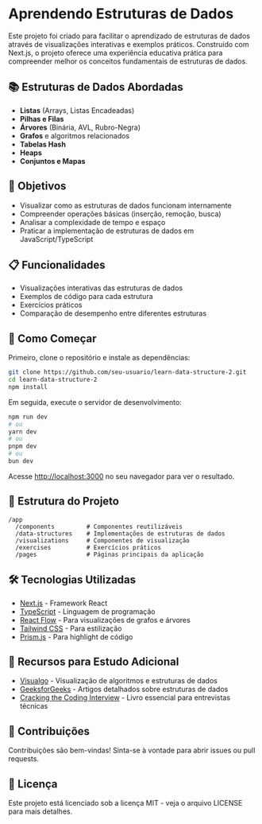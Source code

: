 # Aprendendo Estruturas de Dados

Este projeto foi criado para facilitar o aprendizado de estruturas de dados através de visualizações interativas e exemplos práticos. Construído com Next.js, o projeto oferece uma experiência educativa prática para compreender melhor os conceitos fundamentais de estruturas de dados.

## 📚 Estruturas de Dados Abordadas

- **Listas** (Arrays, Listas Encadeadas)
- **Pilhas e Filas**
- **Árvores** (Binária, AVL, Rubro-Negra)
- **Grafos** e algoritmos relacionados
- **Tabelas Hash**
- **Heaps**
- **Conjuntos e Mapas**

## 🎯 Objetivos

- Visualizar como as estruturas de dados funcionam internamente
- Compreender operações básicas (inserção, remoção, busca)
- Analisar a complexidade de tempo e espaço
- Praticar a implementação de estruturas de dados em JavaScript/TypeScript

## 📋 Funcionalidades

- Visualizações interativas das estruturas de dados
- Exemplos de código para cada estrutura
- Exercícios práticos
- Comparação de desempenho entre diferentes estruturas

## 🚀 Como Começar

Primeiro, clone o repositório e instale as dependências:

```bash
git clone https://github.com/seu-usuario/learn-data-structure-2.git
cd learn-data-structure-2
npm install
```

Em seguida, execute o servidor de desenvolvimento:

```bash
npm run dev
# ou
yarn dev
# ou
pnpm dev
# ou
bun dev
```

Acesse [http://localhost:3000](http://localhost:3000) no seu navegador para ver o resultado.

## 🧩 Estrutura do Projeto

```text
/app
  /components         # Componentes reutilizáveis
  /data-structures    # Implementações de estruturas de dados
  /visualizations     # Componentes de visualização
  /exercises          # Exercícios práticos
  /pages              # Páginas principais da aplicação
```

## 🛠️ Tecnologias Utilizadas

- [Next.js](https://nextjs.org/) - Framework React
- [TypeScript](https://www.typescriptlang.org/) - Linguagem de programação
- [React Flow](https://reactflow.dev/) - Para visualizações de grafos e árvores
- [Tailwind CSS](https://tailwindcss.com/) - Para estilização
- [Prism.js](https://prismjs.com/) - Para highlight de código

## 📖 Recursos para Estudo Adicional

- [Visualgo](https://visualgo.net/) - Visualização de algoritmos e estruturas de dados
- [GeeksforGeeks](https://www.geeksforgeeks.org/) - Artigos detalhados sobre estruturas de dados
- [Cracking the Coding Interview](http://www.crackingthecodinginterview.com/) - Livro essencial para entrevistas técnicas

## 👥 Contribuições

Contribuições são bem-vindas! Sinta-se à vontade para abrir issues ou pull requests.

## 📄 Licença

Este projeto está licenciado sob a licença MIT - veja o arquivo LICENSE para mais detalhes.
